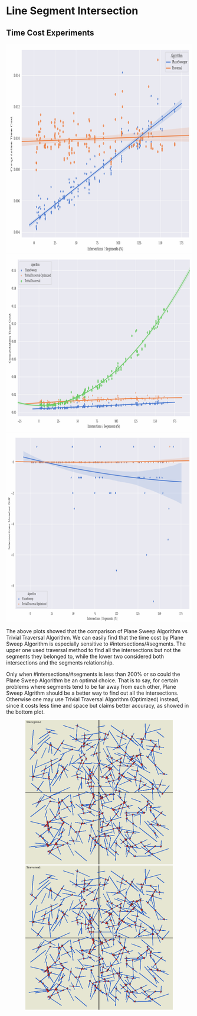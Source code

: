 # Line Segment Intersection

## Time Cost Experiments

<div align=center>
<img src="https://github.com/ChenZhouUC/GeoChain/blob/master/Topics/Line%20Segment%20Intersection/analysis_1.png" alt="sweepline_anal1" width="1000" height="567"/>
<img src="https://github.com/ChenZhouUC/GeoChain/blob/master/Topics/Line%20Segment%20Intersection/analysis_2.png" alt="sweepline_anal2" width="1000" height="479"/>
<img src="https://github.com/ChenZhouUC/GeoChain/blob/master/Topics/Line%20Segment%20Intersection/analysis_3.png" alt="sweepline_anal3" width="1000" height="511"/>
</div>

The above plots showed that the comparison of Plane Sweep Algorithm vs Trivial Traversal Algorithm. We can easily find that the time cost by Plane Sweep Algorithm is especially sensitive to #intersections/#segments. The upper one used traversal method to find all the intersections but not the segments they belonged to, while the lower two considered both intersections and the segments relationship.

Only when #intersections/#segments is less than 200% or so could the Plane Sweep Algorithm be an optimal choice. That is to say, for certain problems where segments tend to be far away from each other, Plane Sweep Algrithm should be a better way to find out all the intersections. Otherwise one may use Trivial Traversal Algorithm (Optimized) instead, since it costs less time and space but claims better accuracy, as showed in the bottom plot.

<div align=center>
<img src="https://github.com/ChenZhouUC/GeoChain/blob/master/Topics/Line%20Segment%20Intersection/Sweepline.png" alt="sweepline" width="400" height="390"/>
<img src="https://github.com/ChenZhouUC/GeoChain/blob/master/Topics/Line%20Segment%20Intersection/Traversal.png" alt="traversal" width="400" height="390"/>
</div>
